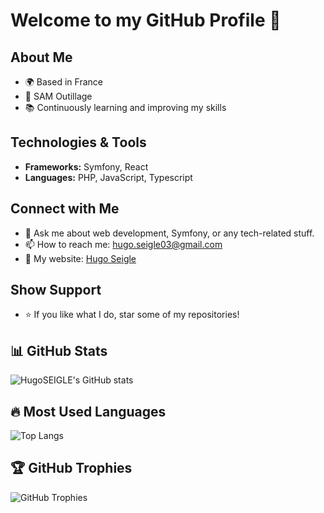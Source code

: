 # Welcome to my GitHub Profile 🚀

## About Me
- 🌍 Based in France
- 💼 SAM Outillage
- 📚 Continuously learning and improving my skills

## Technologies & Tools
- **Frameworks:** Symfony, React
- **Languages:** PHP, JavaScript, Typescript

## Connect with Me
- 💬 Ask me about web development, Symfony, or any tech-related stuff.
- 📫 How to reach me: hugo.seigle03@gmail.com
- 📄 My website: [Hugo Seigle](https://www.hugo-seigle.fr/)

## Show Support
- ⭐️ If you like what I do, star some of my repositories!

## 📊 GitHub Stats
![HugoSEIGLE's GitHub stats](https://github-readme-stats.vercel.app/api?username=HugoSEIGLE&show_icons=true&theme=radical)

## 🔥 Most Used Languages
![Top Langs](https://github-readme-stats.vercel.app/api/top-langs/?username=HugoSEIGLE&layout=compact&theme=radical)

## 🏆 GitHub Trophies
![GitHub Trophies](https://github-profile-trophy.vercel.app/?username=HugoSEIGLE&theme=onedark)
